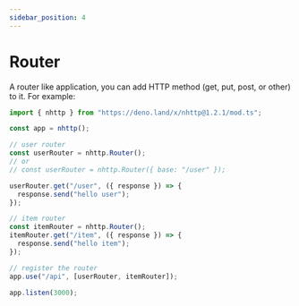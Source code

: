 ```yaml
---
sidebar_position: 4
---
```


# Router

A router like application, you can add HTTP method (get, put, post, or other) to
it. For example:

```js
import { nhttp } from "https://deno.land/x/nhttp@1.2.1/mod.ts";

const app = nhttp();

// user router
const userRouter = nhttp.Router();
// or
// const userRouter = nhttp.Router({ base: "/user" });

userRouter.get("/user", ({ response }) => {
  response.send("hello user");
});

// item router
const itemRouter = nhttp.Router();
itemRouter.get("/item", ({ response }) => {
  response.send("hello item");
});

// register the router
app.use("/api", [userRouter, itemRouter]);

app.listen(3000);
```
